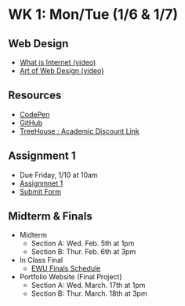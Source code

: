 # WK 1: Mon/Tue (1/6 & 1/7)

## Web Design

* [What is Internet (video)](http://www.youtube.com/watch?v=JUs7iG1mNjI)
* [Art of Web Design (video)](http://www.youtube.com/watch?v=3iVVM_DgWY4)

## Resources

* [CodePen](http://codepen.io)
* [GitHub](http://github.com)
* [TreeHouse : Academic Discount Link](https://teamtreehouse.com/signup_code/ManiKoth)

## Assignment 1

* Due Friday, 1/10 at 10am
* [Assignmnet 1]()
* [Submit Form](http://manikoth.com/as1/)

## Midterm & Finals

* Midterm
	- Section A: Wed. Feb. 5th at 1pm
	- Section B: Thur. Feb. 6th at 3pm
* In Class Final
	- [EWU Finals Schedule](http://access.ewu.edu/Documents/Records-Reg/winter%202014%20final%20exam%20schedule.pdf)
* Portfolio Website (Final Project)
	- Section A: Wed. March. 17th at 1pm
	- Section B: Thur. March. 18th at 3pm

